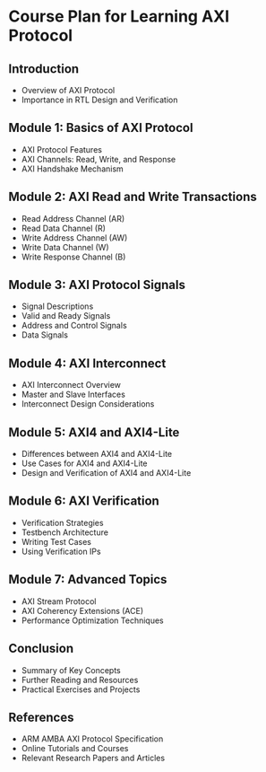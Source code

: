# Course Plan for Learning AXI Protocol

## Introduction
- Overview of AXI Protocol
- Importance in RTL Design and Verification

## Module 1: Basics of AXI Protocol
- AXI Protocol Features
- AXI Channels: Read, Write, and Response
- AXI Handshake Mechanism

## Module 2: AXI Read and Write Transactions
- Read Address Channel (AR)
- Read Data Channel (R)
- Write Address Channel (AW)
- Write Data Channel (W)
- Write Response Channel (B)

## Module 3: AXI Protocol Signals
- Signal Descriptions
- Valid and Ready Signals
- Address and Control Signals
- Data Signals

## Module 4: AXI Interconnect
- AXI Interconnect Overview
- Master and Slave Interfaces
- Interconnect Design Considerations

## Module 5: AXI4 and AXI4-Lite
- Differences between AXI4 and AXI4-Lite
- Use Cases for AXI4 and AXI4-Lite
- Design and Verification of AXI4 and AXI4-Lite

## Module 6: AXI Verification
- Verification Strategies
- Testbench Architecture
- Writing Test Cases
- Using Verification IPs

## Module 7: Advanced Topics
- AXI Stream Protocol
- AXI Coherency Extensions (ACE)
- Performance Optimization Techniques

## Conclusion
- Summary of Key Concepts
- Further Reading and Resources
- Practical Exercises and Projects

## References
- ARM AMBA AXI Protocol Specification
- Online Tutorials and Courses
- Relevant Research Papers and Articles
